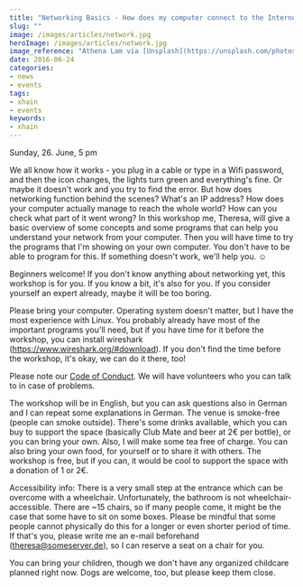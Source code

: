 ```yaml
---
title: "Networking Basics - How does my computer connect to the Internet?"
slug: ""
image: /images/articles/network.jpg
heroImage: /images/articles/network.jpg
image_reference: "Athena Lam via [Unsplash](https://unsplash.com/photos/EG9qfm3BHR4) ([CC0](https://creativecommons.org/publicdomain/zero/1.0/deed.de))"
date: 2016-06-24
categories:
- news
- events
tags:
- xhain
- events
keywords:
- xhain
---
```


Sunday, 26. June, 5 pm

We all know how it works - you plug in a cable or type in a Wifi password, and then the icon changes, the lights turn green and everything's fine. Or maybe it doesn't work and you try to find the error.
But how does networking function behind the scenes? What's an IP address? How does your computer actually manage to reach the whole world? How can you check what part of it went wrong?
In this workshop me, Theresa, will give a basic overview of some concepts and some programs that can help you understand your network from your computer. Then you will have time to try the programs that I'm showing on your own computer. You don't have to be able to program for this. If something doesn't work, we'll help you. ☺

<!--more-->
Beginners welcome! If you don't know anything about networking yet, this workshop is for you. If you know a bit, it's also for you. If you consider yourself an expert already, maybe it will be too boring.

Please bring your computer. Operating system doesn't matter, but I have the most experience with Linux. You probably already have most of the important programs you'll need, but if you have time for it before the workshop, you can install wireshark (https://www.wireshark.org/#download). If you don't find the time before the workshop, it's okay, we can do it there, too!

Please note our <a href="http://pastebin.com/ift4DXnq">Code of Conduct</a>.
We will have volunteers who you can talk to in case of problems.

The workshop will be in English, but you can ask questions also in German and I can repeat some explanations in German.
The venue is smoke-free (people can smoke outside). There's some drinks available, which you can buy to support the space (basically Club Mate and beer at 2€ per bottle), or you can bring your own. Also, I will make some tea free of charge. You can also bring your own food, for yourself or to share it with others. The workshop is free, but if you can, it would be cool to support the space with a donation of 1 or 2€.

Accessibility info: There is a very small step at the entrance which can be overcome with a wheelchair. Unfortunately, the bathroom is not wheelchair-accessible. There are ~15 chairs, so if many people come, it might be the case that some have to sit on some boxes. Please be mindful that some people cannot physically do this for a longer or even shorter period of time. If that's you, please write me an e-mail beforehand (theresa@someserver.de), so I can reserve a seat on a chair for you.

You can bring your children, though we don't have any organized childcare planned right now. Dogs are welcome, too, but please keep them close.
